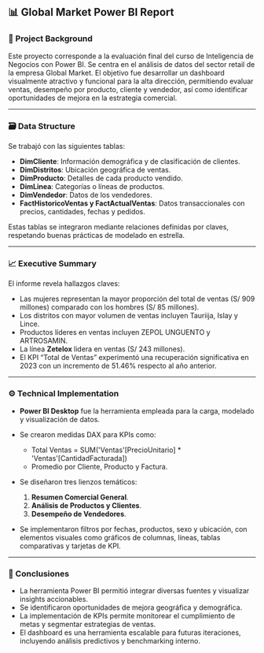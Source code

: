## 📊 Global Market Power BI Report

### 🏢 Project Background

Este proyecto corresponde a la evaluación final del curso de Inteligencia de Negocios con Power BI. Se centra en el análisis de datos del sector retail de la empresa Global Market. El objetivo fue desarrollar un dashboard visualmente atractivo y funcional para la alta dirección, permitiendo evaluar ventas, desempeño por producto, cliente y vendedor, así como identificar oportunidades de mejora en la estrategia comercial.

---

### 🗃️ Data Structure

Se trabajó con las siguientes tablas:

* **DimCliente**: Información demográfica y de clasificación de clientes.
* **DimDistritos**: Ubicación geográfica de ventas.
* **DimProducto**: Detalles de cada producto vendido.
* **DimLinea**: Categorías o líneas de productos.
* **DimVendedor**: Datos de los vendedores.
* **FactHistoricoVentas y FactActualVentas**: Datos transaccionales con precios, cantidades, fechas y pedidos.

Estas tablas se integraron mediante relaciones definidas por claves, respetando buenas prácticas de modelado en estrella.

---

### 📈 Executive Summary

El informe revela hallazgos claves:

* Las mujeres representan la mayor proporción del total de ventas (S/ 909 millones) comparado con los hombres (S/ 85 millones).
* Los distritos con mayor volumen de ventas incluyen Tauriija, Islay y Lince.
* Productos líderes en ventas incluyen ZEPOL UNGUENTO y ARTROSAMIN.
* La línea **Zetelox** lidera en ventas (S/ 243 millones).
* El KPI “Total de Ventas” experimentó una recuperación significativa en 2023 con un incremento de 51.46% respecto al año anterior.

---

### ⚙️ Technical Implementation

* **Power BI Desktop** fue la herramienta empleada para la carga, modelado y visualización de datos.
* Se crearon medidas DAX para KPIs como:

  * Total Ventas = SUM('Ventas'\[PrecioUnitario] \* 'Ventas'\[CantidadFacturada])
  * Promedio por Cliente, Producto y Factura.
* Se diseñaron tres lienzos temáticos:

  1. **Resumen Comercial General**.
  2. **Análisis de Productos y Clientes**.
  3. **Desempeño de Vendedores**.
* Se implementaron filtros por fechas, productos, sexo y ubicación, con elementos visuales como gráficos de columnas, líneas, tablas comparativas y tarjetas de KPI.

---

### 📌 Conclusiones

* La herramienta Power BI permitió integrar diversas fuentes y visualizar insights accionables.
* Se identificaron oportunidades de mejora geográfica y demográfica.
* La implementación de KPIs permite monitorear el cumplimiento de metas y segmentar estrategias de ventas.
* El dashboard es una herramienta escalable para futuras iteraciones, incluyendo análisis predictivos y benchmarking interno.
